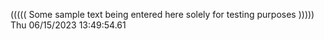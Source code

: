 ((((( Some sample text being entered here solely for testing purposes ))))) Thu 06/15/2023 13:49:54.61

